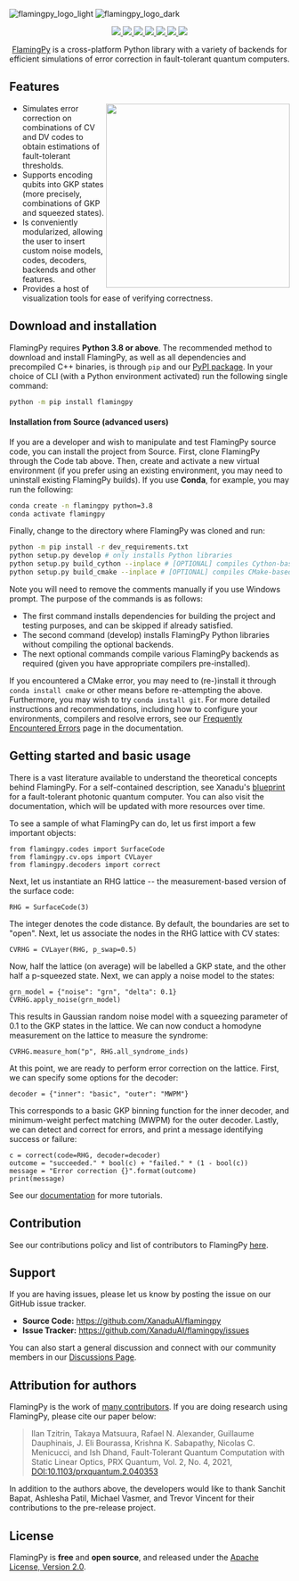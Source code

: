 ![flamingpy_logo_light](https://user-images.githubusercontent.com/25132802/159598111-fcf6b75a-26a0-4d24-b267-d9d7597bdf39.svg#gh-light-mode-only)
![flamingpy_logo_dark](https://user-images.githubusercontent.com/25132802/159598097-6a16733c-a954-49ba-a29c-ce469ae19fcc.svg#gh-dark-mode-only)

<p align="center">
  <!-- Tests (GitHub actions) -->
  <a href="https://github.com/XanaduAI/flamingpy/actions/workflows/build_tests.yaml">
    <img src="https://github.com/XanaduAI/flamingpy/actions/workflows/build_tests.yaml/badge.svg" />
  </a>
  <!-- ReadTheDocs -->
  <a href="https://flamingpy.readthedocs.io">
    <img src="https://img.shields.io/readthedocs/flamingpy.svg" />
  </a>
  <!-- CodeFactor -->
  <a href="https://www.codefactor.io/repository/github/xanaduai/flamingpy">
    <img src="https://img.shields.io/codefactor/grade/github/XanaduAI/flamingpy/main" />
  </a>
  <!-- CodeCov -->
  <a href="https://codecov.io/gh/XanaduAI/flamingpy">
    <img src="https://codecov.io/gh/XanaduAI/flamingpy/branch/main/graph/badge.svg?token=3FUq4JZL7X" />
  </a>
  <!-- PyPI (Python Version) -->
  <a href="https://pypi.org/project/flamingpy">
    <img src="https://img.shields.io/pypi/pyversions/flamingpy.svg" />
  </a>
  <!-- PyPI -->
  <a href="https://pypi.org/project/flamingpy">
    <img src="https://img.shields.io/pypi/v/flamingpy.svg" />
  </a>
  <!-- License -->
  <a href="https://www.apache.org/licenses/LICENSE-2.0">
    <img src="https://img.shields.io/pypi/l/flamingpy.svg?logo=apache" />    
  </a>
</p>

<p align="center">
 <a href="https://flamingpy.readthedocs.io/en/latest/">FlamingPy</a> is a cross-platform Python library with a variety of backends for efficient simulations of error correction in fault-tolerant quantum computers.
</p>

## Features

<img src="https://user-images.githubusercontent.com/57886357/168403376-d67d86ca-ca7c-4099-a310-1bc2d3aa6deb.svg" width="330px" align="right">

* Simulates error correction on combinations of CV and DV codes to obtain estimations of fault-tolerant thresholds. 
* Supports encoding qubits into GKP states (more precisely, combinations of GKP and squeezed states). 
* Is conveniently modularized, allowing the user to insert custom noise models, codes, decoders, backends and other features. 
* Provides a host of visualization tools for ease of verifying correctness.
  
## Download and installation 

FlamingPy requires **Python 3.8 or above**. The recommended method to download and install FlamingPy, as well as all dependencies and precompiled C++ binaries, is through `pip` and our [PyPI package](https://pypi.org/project/flamingpy). In your choice of CLI (with a Python environment activated) run the following single command:

```bash
python -m pip install flamingpy
``` 

#### Installation from Source (advanced users)

If you are a developer and wish to manipulate and test FlamingPy source code, you can install the project from Source. First, clone FlamingPy through the Code tab above. Then, create and activate a new virtual environment (if you prefer using an existing environment, you may need to uninstall existing FlamingPy builds). If you use **Conda**, for example, you may run the following:

```bash
conda create -n flamingpy python=3.8
conda activate flamingpy
```

Finally, change to the directory where FlamingPy was cloned and run:

```bash
python -m pip install -r dev_requirements.txt
python setup.py develop # only installs Python libraries
python setup.py build_cython --inplace # [OPTIONAL] compiles Cython-based backends
python setup.py build_cmake --inplace # [OPTIONAL] compiles CMake-based backends
``` 

Note you will need to remove the comments manually if you use Windows prompt. The purpose of the commands is as follows:
- The first command installs dependencies for building the project and testing purposes, and can be skipped if already satisfied. 
- The second command (develop) installs FlamingPy Python libraries without compiling the optional backends. 
- The next optional commands compile various FlamingPy backends as required (given you have appropriate compilers pre-installed). 

If you encountered a CMake error, you may need to (re-)install it through `conda install cmake` or other means before re-attempting the above. Furthermore, you may wish to try `conda install git`. For more detailed instructions and recommendations, including how to configure your environments, compilers and resolve errors, see our [Frequently Encountered Errors](https://flamingpy.readthedocs.io/en/stable/help/frequently_encountered_errors.html) page in the documentation.

## Getting started and basic usage

There is a vast literature available to understand the theoretical concepts behind FlamingPy. For a self-contained description, see Xanadu's [blueprint](https://quantum-journal.org/papers/q-2021-02-04-392/) for a fault-tolerant photonic quantum computer. You can also visit the documentation, which will be updated with more resources over time.

To see a sample of what FlamingPy can do, let us first import a few important objects:

```
from flamingpy.codes import SurfaceCode
from flamingpy.cv.ops import CVLayer
from flamingpy.decoders import correct
```

Next, let us instantiate an RHG lattice -- the measurement-based version of the surface code:

```
RHG = SurfaceCode(3)
```

The integer denotes the code distance. By default, the boundaries are set to "open". Next, let us associate the nodes in the RHG lattice with CV states:

```
CVRHG = CVLayer(RHG, p_swap=0.5)
```

Now, half the lattice (on average) will be labelled a GKP state, and the other half a p-squeezed state. Next, we can apply a noise model to the states:

```
grn_model = {"noise": "grn", "delta": 0.1}
CVRHG.apply_noise(grn_model)
```

This results in Gaussian random noise model with a squeezing parameter of 0.1 to the GKP states in the lattice. We can now conduct a homodyne measurement on the lattice to measure the syndrome:

```
CVRHG.measure_hom("p", RHG.all_syndrome_inds)
```

At this point, we are ready to perform error correction on the lattice. First, we can specify some options for the decoder:

```
decoder = {"inner": "basic", "outer": "MWPM"}
```

This corresponds to a basic GKP binning function for the inner decoder, and minimum-weight perfect matching (MWPM) for the outer decoder. Lastly, we can detect and correct for errors, and print a message identifying success or failure:

```
c = correct(code=RHG, decoder=decoder)
outcome = "succeeded." * bool(c) + "failed." * (1 - bool(c))
message = "Error correction {}".format(outcome)
print(message)
```

See our [documentation](https://flamingpy.readthedocs.io/en/latest/usage/tutorials.html) for more tutorials.



<!-- ## Performance Demos -->


## Contribution

See our contributions policy and list of contributors to FlamingPy [here](https://github.com/XanaduAI/flamingpy/blob/main/.github/CONTRIBUTING.rst).


## Support

If you are having issues, please let us know by posting the issue on our GitHub issue tracker.

- **Source Code:** https://github.com/XanaduAI/flamingpy
- **Issue Tracker:** https://github.com/XanaduAI/flamingpy/issues

You can also start a general discussion and connect with our community members in our [Discussions Page](https://github.com/XanaduAI/flamingpy/discussions). 


## Attribution for authors

FlamingPy is the work of [many contributors](https://github.com/XanaduAI/flamingpy/graphs/contributors). If you are doing research using FlamingPy, please cite our paper below:


> Ilan Tzitrin, Takaya Matsuura, Rafael N. Alexander, Guillaume Dauphinais, J. Eli Bourassa, Krishna K. Sabapathy, Nicolas C. Menicucci, and Ish Dhand,
> Fault-Tolerant Quantum Computation with Static Linear Optics, PRX Quantum, Vol. 2, No. 4, 2021, 
> [DOI:10.1103/prxquantum.2.040353](http://dx.doi.org/10.1103/PRXQuantum.2.040353) 

In addition to the authors above, the developers would like to thank Sanchit Bapat, Ashlesha Patil, Michael Vasmer, and Trevor Vincent for their contributions to the pre-release project. 
## License

FlamingPy is **free** and **open source**, and released under the [Apache License, Version 2.0](http://www.apache.org/licenses/LICENSE-2.0).
